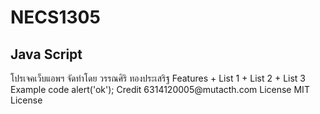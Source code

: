 # NECS1305
<h2>Java Script</h2>
โปรเจคเว็บแอพฯ จัดทำโดย วรรณศิริ ทองประเสริฐ
Features
+ List 1
+ List 2
+ List 3
Example code
<javasctipt>
    alert('ok');
</javasctipt>
Credit
6314120005@mutacth.com
License
MIT License
